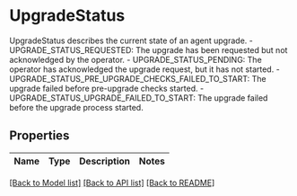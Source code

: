 # UpgradeStatus

UpgradeStatus describes the current state of an agent upgrade.   - UPGRADE_STATUS_REQUESTED: The upgrade has been requested but not acknowledged by the operator.  - UPGRADE_STATUS_PENDING: The operator has acknowledged the upgrade request, but it has not started.  - UPGRADE_STATUS_PRE_UPGRADE_CHECKS_FAILED_TO_START: The upgrade failed before pre-upgrade checks started.  - UPGRADE_STATUS_UPGRADE_FAILED_TO_START: The upgrade failed before the upgrade process started.

## Properties

Name | Type | Description | Notes
------------ | ------------- | ------------- | -------------

[[Back to Model list]](../README.md#documentation-for-models) [[Back to API list]](../README.md#documentation-for-api-endpoints) [[Back to README]](../README.md)

